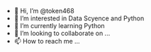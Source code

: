 - 👋 Hi, I’m @token468
- 👀 I’m interested in Data Scyence and Python
- 🌱 I’m currently learning Python
- 💞️ I’m looking to collaborate on ...
- 📫 How to reach me ...

<!---
token468/token468 is a ✨ special ✨ repository because its `README.md` (this file) appears on your GitHub profile.
You can click the Preview link to take a look at your changes.
--->
